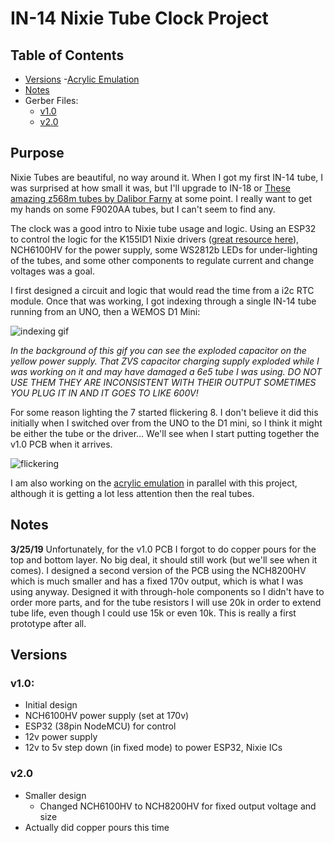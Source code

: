 # IN-14 Nixie Tube Clock Project

## Table of Contents
- [Versions](#Versions)
    -[Acrylic Emulation](acrylic)
- [Notes](#Notes)
- Gerber Files:
    - [v1.0](pcbV1.0)
    - [v2.0](pcbV2.0)

## Purpose

Nixie Tubes are beautiful, no way around it. When I got my first IN-14 tube, I was surprised at how small it was, but I'll upgrade to IN-18 or [These amazing z568m tubes by Dalibor Farny](https://daliborfarny.com/product/rz568m-nixie-tube/) at some point. I really want to get my hands on some F9020AA tubes, but I can't seem to find any.

The clock was a good intro to Nixie tube usage and logic. Using an ESP32 to control the logic for the K155ID1 Nixie drivers ([great resource here](https://archive.fo/euOg7)), NCH6100HV for the power supply, some WS2812b LEDs for under-lighting of the tubes, and some other components to regulate current and change voltages was a goal.

I first designed a circuit and logic that would read the time from a i2c RTC module. Once that was working, I got indexing through a single IN-14 tube running from an UNO, then a WEMOS D1 Mini:

![indexing gif](media/in-14indexing.gif)

_In the background of this gif you can see the exploded capacitor on the yellow power supply. That ZVS capacitor charging supply exploded while I was working on it and may have damaged a 6e5 tube I was using. DO NOT USE THEM THEY ARE INCONSISTENT WITH THEIR OUTPUT SOMETIMES YOU PLUG IT IN AND IT GOES TO LIKE 600V!_

For some reason lighting the 7 started flickering 8. I don't believe it did this initially when I switched over from the UNO to the D1 mini, so I think it might be either the tube or the driver... We'll see when I start putting together the v1.0 PCB when it arrives.

![flickering](media/7flickering8.gif)

I am also working on the [acrylic emulation](acrylic) in parallel with this project, although it is getting a lot less attention then the real tubes.

## Notes

**3/25/19**
Unfortunately, for the v1.0 PCB I forgot to do copper pours for the top and bottom layer. No big deal, it should still work (but we'll see when it comes). I designed a second version of the PCB using the NCH8200HV which is much smaller and has a fixed 170v output, which is what I was using anyway. Designed it with through-hole components so I didn't have to order more parts, and for the tube resistors I will use 20k in order to extend tube life, even though I could use 15k or even 10k. This is really a first prototype after all.

## Versions

### v1.0:

- Initial design
- NCH6100HV power supply (set at 170v)
- ESP32 (38pin NodeMCU) for control
- 12v power supply
- 12v to 5v step down (in fixed mode) to power ESP32, Nixie ICs

### v2.0

- Smaller design
    - Changed NCH6100HV to NCH8200HV for fixed output voltage and size
- Actually did copper pours this time
